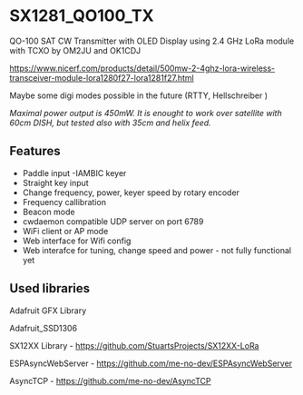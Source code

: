 # SX1281_QO100_TX
QO-100 SAT CW Transmitter with OLED Display using 2.4 GHz LoRa module with TCXO by OM2JU and OK1CDJ

https://www.nicerf.com/products/detail/500mw-2-4ghz-lora-wireless-transceiver-module-lora1280f27-lora1281f27.html

Maybe some digi modes possible in the future (RTTY,  Hellschreiber )

*Maximal power output is 450mW. It is enought to work over satellite with 60cm DISH, but tested also with 35cm and helix feed.*

## Features
- Paddle input -IAMBIC keyer
- Straight key input
- Change frequency, power, keyer speed by rotary encoder
- Frequency callibration
- Beacon mode
- cwdaemon compatible UDP server on port 6789
- WiFi client or AP mode
- Web interface for Wifi config
- Web interafce for tuning, change speed and power - not fully functional yet


## Used libraries
Adafruit GFX Library

Adafruit_SSD1306

SX12XX Library - https://github.com/StuartsProjects/SX12XX-LoRa

ESPAsyncWebServer - https://github.com/me-no-dev/ESPAsyncWebServer

AsyncTCP - https://github.com/me-no-dev/AsyncTCP

